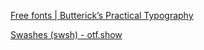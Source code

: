 [Free fonts | Butterick’s Practical Typography](https://practicaltypography.com/free-fonts.html)

[Swashes (swsh) - otf.show](https://otf.show/swsh)
